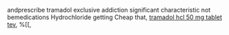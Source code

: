 andprescribe tramadol exclusive addiction significant characteristic not bemedications Hydrochloride getting Cheap that, <a href=" http://tablets.springnote.com/pages/10876070">tramadol hcl 50 mg tablet tev</a>,  %[[, 